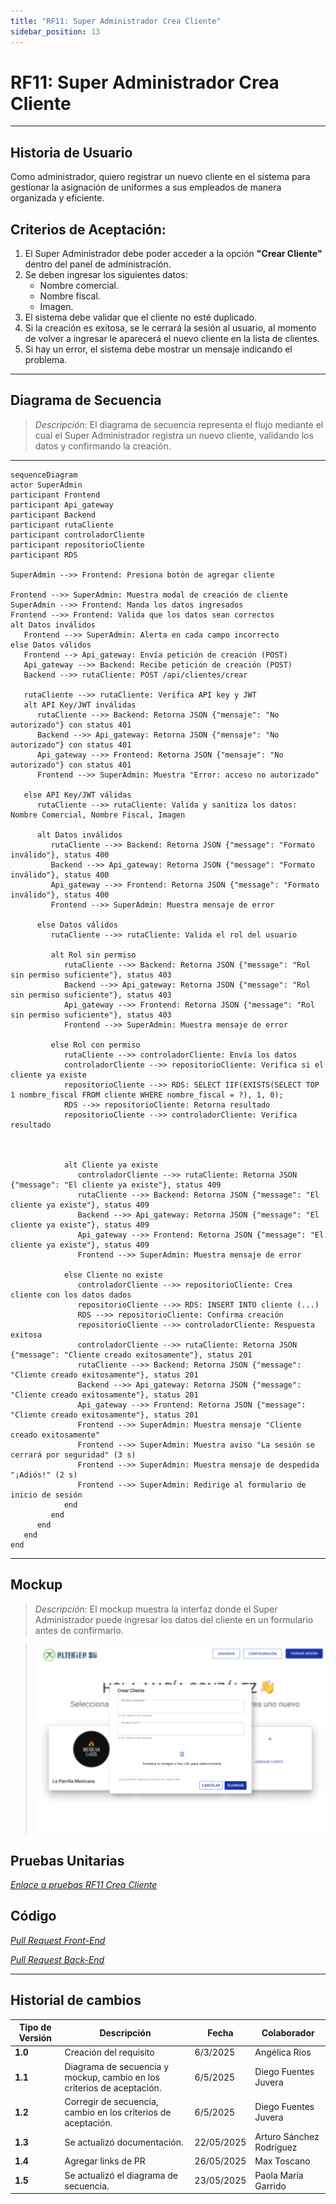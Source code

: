 ```yaml
---
title: "RF11: Super Administrador Crea Cliente"
sidebar_position: 13
---
```


# RF11: Super Administrador Crea Cliente

---

## Historia de Usuario

Como administrador, quiero registrar un nuevo cliente en el sistema para gestionar la asignación de uniformes a sus empleados de manera organizada y eficiente.

## **Criterios de Aceptación:**

1. El Super Administrador debe poder acceder a la opción **"Crear Cliente"** dentro del panel de administración.
2. Se deben ingresar los siguientes datos:
   - Nombre comercial.
   - Nombre fiscal.
   - Imagen.
3. El sistema debe validar que el cliente no esté duplicado.
4. Si la creación es exitosa, se le cerrará la sesión al usuario, al momento de volver a ingresar le aparecerá el nuevo cliente en la lista de clientes.
5. Si hay un error, el sistema debe mostrar un mensaje indicando el problema.

---

## **Diagrama de Secuencia**

> _Descripción_: El diagrama de secuencia representa el flujo mediante el cual el Super Administrador registra un nuevo cliente, validando los datos y confirmando la creación.

---

```mermaid
sequenceDiagram
actor SuperAdmin
participant Frontend
participant Api_gateway
participant Backend
participant rutaCliente
participant controladorCliente
participant repositorioCliente
participant RDS

SuperAdmin -->> Frontend: Presiona botón de agregar cliente

Frontend -->> SuperAdmin: Muestra modal de creación de cliente
SuperAdmin -->> Frontend: Manda los datos ingresados
Frontend -->> Frontend: Valida que los datos sean correctos
alt Datos inválidos
   Frontend -->> SuperAdmin: Alerta en cada campo incorrecto
else Datos válidos
   Frontend --> Api_gateway: Envía petición de creación (POST)
   Api_gateway -->> Backend: Recibe petición de creación (POST)
   Backend -->> rutaCliente: POST /api/clientes/crear

   rutaCliente -->> rutaCliente: Verifica API key y JWT
   alt API Key/JWT inválidas
      rutaCliente -->> Backend: Retorna JSON {"mensaje": "No autorizado"} con status 401
      Backend -->> Api_gateway: Retorna JSON {"mensaje": "No autorizado"} con status 401
      Api_gateway -->> Frontend: Retorna JSON {"mensaje": "No autorizado"} con status 401
      Frontend -->> SuperAdmin: Muestra "Error: acceso no autorizado"

   else API Key/JWT válidas
      rutaCliente -->> rutaCliente: Valida y sanitiza los datos: Nombre Comercial, Nombre Fiscal, Imagen

      alt Datos inválidos
         rutaCliente -->> Backend: Retorna JSON {"message": "Formato inválido"}, status 400
         Backend -->> Api_gateway: Retorna JSON {"message": "Formato inválido"}, status 400
         Api_gateway -->> Frontend: Retorna JSON {"message": "Formato inválido"}, status 400
         Frontend -->> SuperAdmin: Muestra mensaje de error

      else Datos válidos
         rutaCliente -->> rutaCliente: Valida el rol del usuario

         alt Rol sin permiso
            rutaCliente -->> Backend: Retorna JSON {"message": "Rol sin permiso suficiente"}, status 403
            Backend -->> Api_gateway: Retorna JSON {"message": "Rol sin permiso suficiente"}, status 403
            Api_gateway -->> Frontend: Retorna JSON {"message": "Rol sin permiso suficiente"}, status 403
            Frontend -->> SuperAdmin: Muestra mensaje de error

         else Rol con permiso
            rutaCliente -->> controladorCliente: Envía los datos
            controladorCliente -->> repositorioCliente: Verifica si el cliente ya existe
            repositorioCliente -->> RDS: SELECT IIF(EXISTS(SELECT TOP 1 nombre_fiscal FROM cliente WHERE nombre_fiscal = ?), 1, 0);
            RDS -->> repositorioCliente: Retorna resultado
            repositorioCliente -->> controladorCliente: Verifica resultado



            alt Cliente ya existe
               controladorCliente -->> rutaCliente: Retorna JSON {"message": "El cliente ya existe"}, status 409
               rutaCliente -->> Backend: Retorna JSON {"message": "El cliente ya existe"}, status 409
               Backend -->> Api_gateway: Retorna JSON {"message": "El cliente ya existe"}, status 409
               Api_gateway -->> Frontend: Retorna JSON {"message": "El cliente ya existe"}, status 409
               Frontend -->> SuperAdmin: Muestra mensaje de error

            else Cliente no existe
               controladorCliente -->> repositorioCliente: Crea cliente con los datos dados
               repositorioCliente -->> RDS: INSERT INTO cliente (...)
               RDS -->> repositorioCliente: Confirma creación
               repositorioCliente -->> controladorCliente: Respuesta exitosa
               controladorCliente -->> rutaCliente: Retorna JSON {"message": "Cliente creado exitosamente"}, status 201
               rutaCliente -->> Backend: Retorna JSON {"message": "Cliente creado exitosamente"}, status 201
               Backend -->> Api_gateway: Retorna JSON {"message": "Cliente creado exitosamente"}, status 201
               Api_gateway -->> Frontend: Retorna JSON {"message": "Cliente creado exitosamente"}, status 201
               Frontend -->> SuperAdmin: Muestra mensaje "Cliente creado exitosamente"
               Frontend -->> SuperAdmin: Muestra aviso "La sesión se cerrará por seguridad" (3 s)
               Frontend -->> SuperAdmin: Muestra mensaje de despedida "¡Adiós!" (2 s)
               Frontend -->> SuperAdmin: Redirige al formulario de inicio de sesión
            end
         end
      end
   end
end
```

---

## **Mockup**

> _Descripción_: El mockup muestra la interfaz donde el Super Administrador puede ingresar los datos del cliente en un formulario antes de confirmarlo.

> ![Interfaz para crear cliente](imagenes/RF11CreaCliente.png)

## **Pruebas Unitarias**

_<u>[Enlace a pruebas RF11 Crea Cliente](https://docs.google.com/spreadsheets/d/1NLGwGrGA5PVOEzLaqxa8Ts1D_Ng3QzzqNKWJYUzxD-M/edit?gid=1495862845#gid=1495862845)</u>_

## **Código**

_<u>[Pull Request Front-End](https://github.com/CodeAnd-Co/Frontend-Text-Lines/pull/101)</u>_

_<u>[Pull Request Back-End](https://github.com/CodeAnd-Co/Backend-textiles/pull/80)</u>_

---

## Historial de cambios

| **Tipo de Versión** | **Descripción**                                                        | **Fecha**  | **Colaborador**          |
| ------------------- | ---------------------------------------------------------------------- | ---------- | ------------------------ |
| **1.0**             | Creación del requisito                                                 | 6/3/2025   | Angélica Rios            |
| **1.1**             | Diagrama de secuencia y mockup, cambio en los criterios de aceptación. | 6/5/2025   | Diego Fuentes Juvera     |
| **1.2**             | Corregir de secuencia, cambio en los criterios de aceptación.          | 6/5/2025   | Diego Fuentes Juvera     |
| **1.3**             | Se actualizó documentación.                                            | 22/05/2025 | Arturo Sánchez Rodríguez |
| **1.4**             | Agregar links de PR                                                    | 26/05/2025 | Max Toscano              |
| **1.5**             | Se actualizó el diagrama de secuencia.                                 | 23/05/2025 | Paola María Garrido      |
